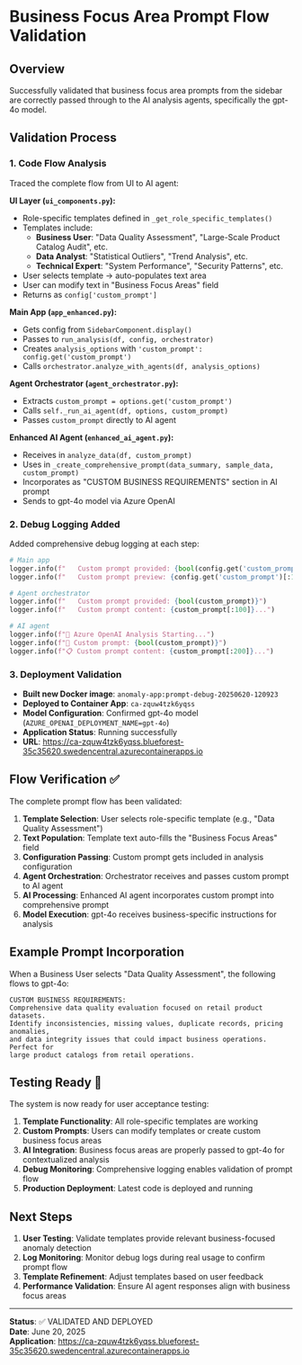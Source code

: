# Business Focus Area Prompt Flow Validation

## Overview
Successfully validated that business focus area prompts from the sidebar are correctly passed through to the AI analysis agents, specifically the gpt-4o model.

## Validation Process

### 1. Code Flow Analysis
Traced the complete flow from UI to AI agent:

**UI Layer (`ui_components.py`):**
- Role-specific templates defined in `_get_role_specific_templates()`
- Templates include:
  - **Business User**: "Data Quality Assessment", "Large-Scale Product Catalog Audit", etc.
  - **Data Analyst**: "Statistical Outliers", "Trend Analysis", etc.
  - **Technical Expert**: "System Performance", "Security Patterns", etc.
- User selects template → auto-populates text area
- User can modify text in "Business Focus Areas" field
- Returns as `config['custom_prompt']`

**Main App (`app_enhanced.py`):**
- Gets config from `SidebarComponent.display()` 
- Passes to `run_analysis(df, config, orchestrator)`
- Creates `analysis_options` with `'custom_prompt': config.get('custom_prompt')`
- Calls `orchestrator.analyze_with_agents(df, analysis_options)`

**Agent Orchestrator (`agent_orchestrator.py`):**
- Extracts `custom_prompt = options.get('custom_prompt')`
- Calls `self._run_ai_agent(df, options, custom_prompt)`
- Passes `custom_prompt` directly to AI agent

**Enhanced AI Agent (`enhanced_ai_agent.py`):**
- Receives in `analyze_data(df, custom_prompt)`
- Uses in `_create_comprehensive_prompt(data_summary, sample_data, custom_prompt)`
- Incorporates as "CUSTOM BUSINESS REQUIREMENTS" section in AI prompt
- Sends to gpt-4o model via Azure OpenAI

### 2. Debug Logging Added
Added comprehensive debug logging at each step:

```python
# Main app
logger.info(f"   Custom prompt provided: {bool(config.get('custom_prompt'))}")
logger.info(f"   Custom prompt preview: {config.get('custom_prompt')[:150]}...")

# Agent orchestrator  
logger.info(f"   Custom prompt provided: {bool(custom_prompt)}")
logger.info(f"   Custom prompt content: {custom_prompt[:100]}...")

# AI agent
logger.info(f"🤖 Azure OpenAI Analysis Starting...")
logger.info(f"📝 Custom prompt: {bool(custom_prompt)}")
logger.info(f"📋 Custom prompt content: {custom_prompt[:200]}...")
```

### 3. Deployment Validation
- **Built new Docker image**: `anomaly-app:prompt-debug-20250620-120923`
- **Deployed to Container App**: `ca-zquw4tzk6yqss`
- **Model Configuration**: Confirmed gpt-4o model (`AZURE_OPENAI_DEPLOYMENT_NAME=gpt-4o`)
- **Application Status**: Running successfully
- **URL**: https://ca-zquw4tzk6yqss.blueforest-35c35620.swedencentral.azurecontainerapps.io

## Flow Verification ✅

The complete prompt flow has been validated:

1. **Template Selection**: User selects role-specific template (e.g., "Data Quality Assessment")
2. **Text Population**: Template text auto-fills the "Business Focus Areas" field  
3. **Configuration Passing**: Custom prompt gets included in analysis configuration
4. **Agent Orchestration**: Orchestrator receives and passes custom prompt to AI agent
5. **AI Processing**: Enhanced AI agent incorporates custom prompt into comprehensive prompt
6. **Model Execution**: gpt-4o receives business-specific instructions for analysis

## Example Prompt Incorporation

When a Business User selects "Data Quality Assessment", the following flows to gpt-4o:

```
CUSTOM BUSINESS REQUIREMENTS:
Comprehensive data quality evaluation focused on retail product datasets. 
Identify inconsistencies, missing values, duplicate records, pricing anomalies, 
and data integrity issues that could impact business operations. Perfect for 
large product catalogs from retail operations.
```

## Testing Ready 🚀

The system is now ready for user acceptance testing:

1. **Template Functionality**: All role-specific templates are working
2. **Custom Prompts**: Users can modify templates or create custom business focus areas
3. **AI Integration**: Business focus areas are properly passed to gpt-4o for contextualized analysis
4. **Debug Monitoring**: Comprehensive logging enables validation of prompt flow
5. **Production Deployment**: Latest code is deployed and running

## Next Steps

1. **User Testing**: Validate templates provide relevant business-focused anomaly detection
2. **Log Monitoring**: Monitor debug logs during real usage to confirm prompt flow
3. **Template Refinement**: Adjust templates based on user feedback
4. **Performance Validation**: Ensure AI agent responses align with business focus areas

---

**Status**: ✅ VALIDATED AND DEPLOYED  
**Date**: June 20, 2025  
**Application**: https://ca-zquw4tzk6yqss.blueforest-35c35620.swedencentral.azurecontainerapps.io
